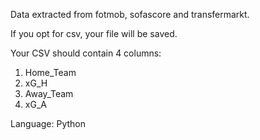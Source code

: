 Data extracted from fotmob, sofascore and transfermarkt. 

If you opt for csv, your file will be saved.

Your CSV should contain 4 columns: 
1) Home_Team
2) xG_H
3) Away_Team
4) xG_A

Language: Python
